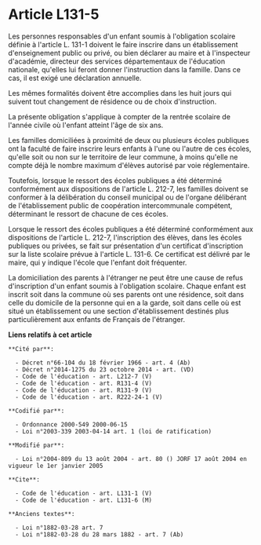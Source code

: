 # Article L131-5

Les personnes responsables d'un enfant soumis à l'obligation scolaire définie à l'article L. 131-1 doivent le faire inscrire
dans un établissement d'enseignement public ou privé, ou bien déclarer au maire et à l'inspecteur d'académie, directeur des
services départementaux de l'éducation nationale, qu'elles lui feront donner l'instruction dans la famille. Dans ce cas, il
est exigé une déclaration annuelle.

Les mêmes formalités doivent être accomplies dans les huit jours qui suivent tout changement de résidence ou de choix
d'instruction.

La présente obligation s'applique à compter de la rentrée scolaire de l'année civile où l'enfant atteint l'âge de six ans.

Les familles domiciliées à proximité de deux ou plusieurs écoles publiques ont la faculté de faire inscrire leurs enfants à
l'une ou l'autre de ces écoles, qu'elle soit ou non sur le territoire de leur commune, à moins qu'elle ne compte déjà le
nombre maximum d'élèves autorisé par voie réglementaire.

Toutefois, lorsque le ressort des écoles publiques a été déterminé conformément aux dispositions de l'article L. 212-7, les
familles doivent se conformer à la délibération du conseil municipal ou de l'organe délibérant de l'établissement public de
coopération intercommunale compétent, déterminant le ressort de chacune de ces écoles.

Lorsque le ressort des écoles publiques a été déterminé conformément aux dispositions de l'article L. 212-7, l'inscription
des élèves, dans les écoles publiques ou privées, se fait sur présentation d'un certificat d'inscription sur la liste
scolaire prévue à l'article L. 131-6. Ce certificat est délivré par le maire, qui y indique l'école que l'enfant doit
fréquenter.

La domiciliation des parents à l'étranger ne peut être une cause de refus d'inscription d'un enfant soumis à l'obligation
scolaire. Chaque enfant est inscrit soit dans la commune où ses parents ont une résidence, soit dans celle du domicile de la
personne qui en a la garde, soit dans celle où est situé un établissement ou une section d'établissement destinés plus
particulièrement aux enfants de Français de l'étranger.

**Liens relatifs à cet article**

	**Cité par**:

	  - Décret n°66-104 du 18 février 1966 - art. 4 (Ab)
	  - Décret n°2014-1275 du 23 octobre 2014 - art. (VD)
	  - Code de l'éducation - art. L212-7 (V)
	  - Code de l'éducation - art. R131-4 (V)
	  - Code de l'éducation - art. R131-9 (V)
	  - Code de l'éducation - art. R222-24-1 (V)

	**Codifié par**:

	  - Ordonnance 2000-549 2000-06-15
	  - Loi n°2003-339 2003-04-14 art. 1 (loi de ratification)

	**Modifié par**:

	  - Loi n°2004-809 du 13 août 2004 - art. 80 () JORF 17 août 2004 en vigueur le 1er janvier 2005

	**Cite**:

	  - Code de l'éducation - art. L131-1 (V)
	  - Code de l'éducation - art. L131-6 (M)

	**Anciens textes**:

	  - Loi n°1882-03-28 art. 7
	  - Loi n°1882-03-28 du 28 mars 1882 - art. 7 (Ab)
